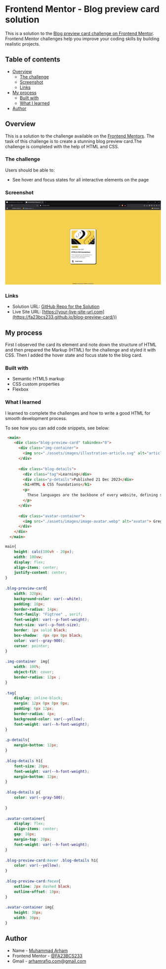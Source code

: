 # Frontend Mentor - Blog preview card solution

This is a solution to the [Blog preview card challenge on Frontend Mentor](https://www.frontendmentor.io/challenges/blog-preview-card-ckPaj01IcS). Frontend Mentor challenges help you improve your coding skills by building realistic projects. 

## Table of contents

- [Overview](#overview)
  - [The challenge](#the-challenge)
  - [Screenshot](#screenshot)
  - [Links](#links)
- [My process](#my-process)
  - [Built with](#built-with)
  - [What I learned](#what-i-learned)
- [Author](#author)

## Overview

This is a solution to the challenge available on the [Frontend Mentors](https://www.frontendmentor.io/). The task of this challenge is to create a stunning blog preview card.The challenge is completed with the help of HTML and CSS.

### The challenge

Users should be able to:
- See hover and focus states for all interactive elements on the page

### Screenshot

![](./screenshot.png)

### Links

- Solution URL: [GitHub Repo for the Solution](https://github.com/FA23BCS233/blog-preview-card.git)
- Live Site URL: [https://your-live-site-url.com](https://fa23bcs233.github.io/blog-preview-card/))

## My process

First I observed the card its element and note down the structure of HTML and then prepared the Markup (HTML) for the challenge and styled it with CSS. Then I added the hover state and focus state to the blog card.

### Built with

- Semantic HTML5 markup
- CSS custom properties
- Flexbox

### What I learned

I learned to complete the challenges and how to write a good HTML for smooth development process.

To see how you can add code snippets, see below:

```html
 <main>
    <div class="blog-preview-card" tabindex="0">
      <div class="img-container">
        <img src="./assets/images/illustration-article.svg" alt="article-illustration">
      </div>
  
      <div class="blog-details">
        <div class="tag">Learning</div>
        <div class="p-details">Published 21 Dec 2023</div>
        <h1>HTML & CSS foundations</h1>
        <p>
          These languages are the backbone of every website, defining structure, content, and presentation.
        </p>
      </div>
  
      <div class="avatar-container">
        <img src="./assets/images/image-avatar.webp" alt="avatar"> Greg Hooper
      </div>
    </div>
  </main>
```
```css
main{
    height: calc(100vh - 20px);
    width: 100vw;
    display: flex;
    align-items: center;
    justify-content: center;
}

.blog-preview-card{
    width: 320px;
    background-color: var(--white);
    padding: 16px;
    border-radius: 14px;
    font-family: "Figtree" , serif;
    font-weight: var(--p-font-weight);
    font-size: var(--p-font-size);
    border: 1px solid black;
    box-shadow:  4px 4px 0px black;
    color: var(--gray-900);
    cursor: pointer;
}

.img-container  img{
    width: 100%;
    object-fit: cover;
    border-radius: 12px ;
}

.tag{
    display: inline-block;
    margin: 12px 0px 8px 0px;
    padding: 6px 12px;
    border-radius: 4px;
    background-color: var(--yellow);
    font-weight: var(--h-font-weight);
}

.p-details{
    margin-bottom: 12px;
}

.blog-details h1{
    font-size: 20px;
    font-weight: var(--h-font-weight);
    margin-bottom: 12px;
}

.blog-details p{
    color: var(--gray-500);

}

.avatar-container{
    display: flex;
    align-items: center;
    gap: 16px;
    margin-top: 20px;
    font-weight: var(--h-font-weight);
}

.blog-preview-card:hover .blog-details h1{
    color: var(--yellow);
}

.blog-preview-card:focus{
    outline: 2px dashed black;
    outline-offset: 10px;
}

.avatar-container img{
    height: 30px;
    width: 30px;
}
```



## Author

- Name - [Muhammad Arham](#)
- Frontend Mentor - [@FA23BCS233](https://www.frontendmentor.io/profile/FA23BCS233)
- Gmail - [arhamrafiq.com@gmail.com](arhamrafiq.com@gmail.com)
